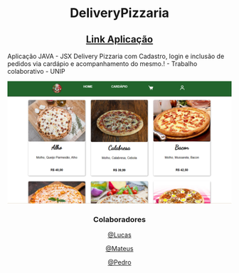 <div align="center">
  <h1>DeliveryPizzaria</h1>
  <h2 ><a href="https://2962-2804-431-c7df-e6ef-69e7-a769-dfbe-6c75.ngrok-free.app/" target="_blank">Link Aplicação</a></h2>
</div>

<div>
  <p>Aplicação JAVA - JSX Delivery Pizzaria com Cadastro, login e inclusão de pedidos via cardápio e acompanhamento do mesmo.! - Trabalho colaborativo - UNIP</p>
</div>

<div align="center">
  <img src="pizza/src/main/resources/static/assets/imagem/readme.png">
</div>

<div align="center">
    <h3>Colaboradores</h3>
      <p></p><a href="https://github.com/lmgleal">@Lucas</a></p>
      <p></p><a href="https://github.com/Matheustmartins">@Mateus</a></p>
      <p></p><a href="https://www.linkedin.com/in/pedro-augusto-lima-assis-814597244/">@Pedro</a></p>
      
    
</div>
